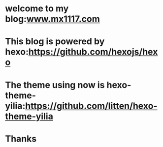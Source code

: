 # welcome to my blog:www.mx1117.com
# This blog is powered by hexo:https://github.com/hexojs/hexo
# The theme using now is hexo-theme-yilia:https://github.com/litten/hexo-theme-yilia
# Thanks